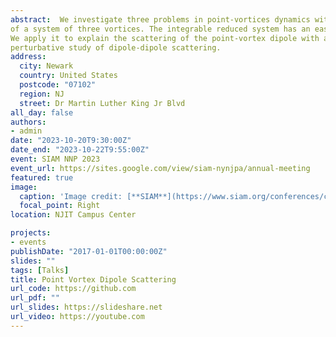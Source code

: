 ```yaml
---
abstract:  We investigate three problems in point-vortices dynamics within a two-dimensional, inviscid, incompressible fluid. We derive a new reduction
of a system of three vortices. The integrable reduced system has an easily visualized phase plane that illuminates the dynamics.
We apply it to explain the scattering of the point-vortex dipole with a third vortex in two cases. We then add a fourth vortex and use the reduced dynamics of the three-vortex system as the basis for the
perturbative study of dipole-dipole scattering.
address:
  city: Newark
  country: United States
  postcode: "07102"
  region: NJ
  street: Dr Martin Luther King Jr Blvd
all_day: false
authors:
- admin
date: "2023-10-20T9:30:00Z"
date_end: "2023-10-22T9:55:00Z"
event: SIAM NNP 2023
event_url: https://sites.google.com/view/siam-nynjpa/annual-meeting
featured: true
image:
  caption: 'Image credit: [**SIAM**](https://www.siam.org/conferences/cm/conference/nwcs24)'
  focal_point: Right
location: NJIT Campus Center

projects:
- events
publishDate: "2017-01-01T00:00:00Z"
slides: ""
tags: [Talks]
title: Point Vortex Dipole Scattering
url_code: https://github.com
url_pdf: ""
url_slides: https://slideshare.net
url_video: https://youtube.com
---
```



